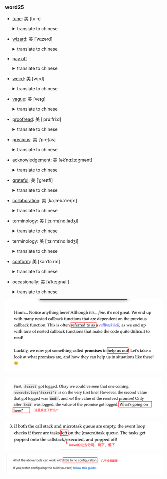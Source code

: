 ### word25
* [tune](https://youdao.com/w/tune/#keyfrom=dict2.top): 美 [tuːn]
  <details>
    <summary>translate to chinese</summary>

    n. 曲调；和谐；心情  
    vt. 调整  
    just one more step: 只要一个步骤
    ![](https://raw.githubusercontent.com/wangkaiwd/drawing-bed/master/20200502143707.png)
    ![](https://raw.githubusercontent.com/wangkaiwd/drawing-bed/master/20200514172713.png)
  </details>

* [wizard](https://youdao.com/w/wizard/#keyfrom=dict2.top): 美 [ˈwɪzərd]
  <details>
    <summary>translate to chinese</summary>

    n. 男巫；巫术；**向导程序**  
    adj. 男巫的；巫术的
    ![](https://raw.githubusercontent.com/wangkaiwd/drawing-bed/master/20200502143747.png)
  </details>

* [pay off](https://youdao.com/w/pay%20off/#keyfrom=dict2.top) 
  <details>
    <summary>translate to chinese</summary>

    取得成功；得到好结果
    curiosity: n. 好奇心    
    sleepless night: 不眠的夜晚   
    once again: 再一次   
    ![](https://raw.githubusercontent.com/wangkaiwd/drawing-bed/master/20200503193005.png)
  </details>

* [weird](https://youdao.com/w/weird/#keyfrom=dict2.top): 美 [wɪrd]
  <details>
    <summary>translate to chinese</summary>

    adj. **怪异的**；不可思议的；超自然的
  </details>

* [vague](https://youdao.com/w/vague/#keyfrom=dict2.top): 美 [veɪɡ]
  <details>
    <summary>translate to chinese</summary>

    adj. **模糊的**；含糊的；不明确的；暧昧的  
    piece: n. 块；件；篇；硬币
    ![](https://raw.githubusercontent.com/wangkaiwd/drawing-bed/master/20200503202258.png)
  </details>

* [proofread](https://youdao.com/w/proofread/#keyfrom=dict2.top): 美 [ˈpruːfriːd]
  <details>
    <summary>translate to chinese</summary>

    v. 校对，校阅
    ![](https://raw.githubusercontent.com/wangkaiwd/drawing-bed/master/20200503210644.png)
  </details>
* [precious](https://youdao.com/w/precious/#keyfrom=dict2.top): 美 [ˈpreʃəs]
  <details>
    <summary>translate to chinese</summary>

    adj. **宝贵的**；珍贵的；矫揉造作的
    ![](https://raw.githubusercontent.com/wangkaiwd/drawing-bed/master/20200504153413.png)
  </details>
* [acknowledgement](http://www.youdao.com/w/eng/acknowledgement/?spc=acknowledgement#keyfrom=dict.typo): 美 [əkˈnɑːlɪdʒmənt]
  <details>
    <summary>translate to chinese</summary>

    n. 承认；确认；**致谢**；
  </details>

* [grateful](http://www.youdao.com/w/grateful/#keyfrom=dict2.top): 美 [ˈɡreɪtfl]
  <details>
    <summary>translate to chinese</summary>

    adj. 感谢的；令人愉快的
  </details>
* [collaboration](http://www.youdao.com/w/collaboration/#keyfrom=dict2.top): 美 [kəˌlæbəˈreɪʃn]
  <details>
    <summary>translate to chinese</summary>

    n. **合作**；勾结；通敌  
    ![](https://raw.githubusercontent.com/wangkaiwd/drawing-bed/master/20200506234450.png)
  </details>
* terminology: 美 [ˌtɜːrmɪˈnɑːlədʒi]
  <details>
    <summary>translate to chinese</summary>

    n. 术语  
    ![](https://raw.githubusercontent.com/wangkaiwd/drawing-bed/master/20200511002245.png)
  </details>

* terminology: 美 [ˌtɜːrmɪˈnɑːlədʒi]
  <details>
    <summary>translate to chinese</summary>

    n. 术语  
    ![](https://raw.githubusercontent.com/wangkaiwd/drawing-bed/master/20200511002245.png)
  </details>
* [conform](http://www.youdao.com/w/eng/conform/#keyfrom=dict.basic.relword): 美 [kənˈfɔːrm]
  <details>
    <summary>translate to chinese</summary>

    vi. 符合；遵照
    adj. 一致的；顺从的
  </details>
* occasionally: 美 [əˈkeɪʒnəli]
  <details>
    <summary>translate to chinese</summary>

    adv. 偶尔；间或
    ![](https://raw.githubusercontent.com/wangkaiwd/drawing-bed/master/20200510215607.png)

  </details>  
  
![](https://raw.githubusercontent.com/wangkaiwd/drawing-bed/master/20200503201255.png)

![](https://raw.githubusercontent.com/wangkaiwd/drawing-bed/master/20200503232100.png)

![](https://raw.githubusercontent.com/wangkaiwd/drawing-bed/master/20200504141506.png)

![](https://raw.githubusercontent.com/wangkaiwd/drawing-bed/master/20200506234409.png)


